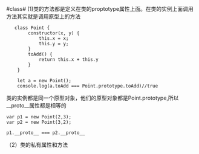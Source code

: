 #class#
(1)类的方法都是定义在类的proptotype属性上面。在类的实例上面调用方法其实就是调用原型上的方法  

	   class Point {
            constructor(x, y) {
                this.x = x;
                this.y = y;
            }
            toAdd() {
                return this.x + this.y
            }
        }

        let a = new Point();
        console.log(a.toAdd === Point.prototype.toAdd)//true
类的实例都是同一个原型对象，他们的原型对象都是Point.prototype,所以__proto__属性都是相等的

	var p1 = new Point(2,3);
	var p2 = new Point(3,2);

	p1.__proto__ === p2.__proto__

（2）类的私有属性和方法